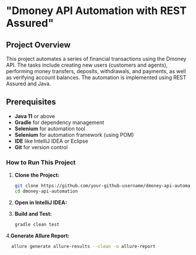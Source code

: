 # "Dmoney API Automation with REST Assured"

## Project Overview
This project automates a series of financial transactions using the Dmoney API. The tasks include creating new users (customers and agents), performing money transfers, deposits, withdrawals, and payments, as well as verifying account balances. The automation is implemented using REST Assured and Java.

## Prerequisites
- **Java 11** or above
- **Gradle** for dependency management
- **Selenium** for automation tool
- **Selenium** for automation framework (using POM)
- **IDE** like IntelliJ IDEA or Eclipse
- **Git** for version control

### How to Run This Project

1. **Clone the Project:**
   ```bash
   git clone https://github.com/your-github-username/dmoney-api-automation.git
   cd dmoney-api-automation
2. **Open in IntelliJ IDEA:**
   
3. **Build and Test:**   
   ```bash
   gradle clean test
4.**Generate Allure Report:**
 ```bash
   allure generate allure-results --clean -o allure-report
